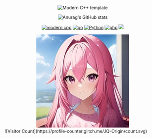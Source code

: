 <div id="title" align=center>

![Modern C++ template][github-sub-title:img]

![Anurag's GitHub stats](https://github-readme-stats.vercel.app/api?username=JQ-Origin&show_icons=true&theme=radical)


[![modern cpp](https://img.shields.io/badge/Code-C++-purple)]() 
[![go](https://img.shields.io/badge/Code-Golang-blue)]() 
[![Python](https://img.shields.io/badge/Code-Python-green)]() 
[![php](https://img.shields.io/badge/Code-PHP-yello)]() 
![](https://img.shields.io/badge/讨厌-学习-yellow) 


</div>
<div align=center><img src="image/102940815.jpg" alt="ME"></div>
![Visitor Count](https://profile-counter.glitch.me/JQ-Origin/count.svg)

[github-sub-title:img]: https://readme-typing-svg.herokuapp.com?font=Segoe+Script&center=true&lines=JQ-Origin.
